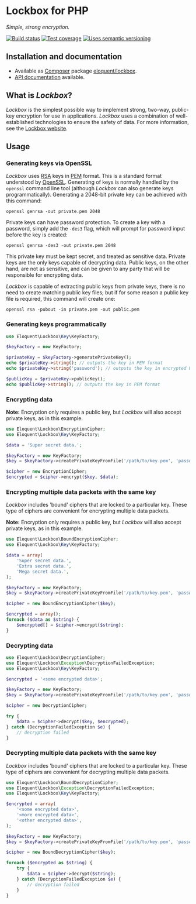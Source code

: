 # Lockbox for PHP

*Simple, strong encryption.*

[![Build status]][Latest build]
[![Test coverage]][Test coverage report]
[![Uses semantic versioning]][SemVer]

## Installation and documentation

* Available as [Composer] package [eloquent/lockbox].
* [API documentation] available.

## What is *Lockbox*?

*Lockbox* is the simplest possible way to implement strong, two-way, public-key
encryption for use in applications. *Lockbox* uses a combination of
well-established technologies to ensure the safety of data. For more
information, see the [Lockbox website].

## Usage

### Generating keys via OpenSSL

*Lockbox* uses [RSA] keys in [PEM] format. This is a standard format understood
by [OpenSSL]. Generating of keys is normally handled by the `openssl` command
line tool (although *Lockbox* can also generate keys programmatically).
Generating a 2048-bit private key can be achieved with this command:

    openssl genrsa -out private.pem 2048

Private keys can have password protection. To create a key with a password,
simply add the `-des3` flag, which will prompt for password input before the key
is created:

    openssl genrsa -des3 -out private.pem 2048

This private key must be kept secret, and treated as sensitive data. Private
keys are the only keys capable of decrypting data. Public keys, on the other
hand, are not as sensitive, and can be given to any party that will be
responsible for encrypting data.

*Lockbox* is capable of extracting public keys from private keys, there is no
need to create matching public key files; but if for some reason a public key
file is required, this command will create one:

    openssl rsa -pubout -in private.pem -out public.pem

### Generating keys programmatically

```php
use Eloquent\Lockbox\Key\KeyFactory;

$keyFactory = new KeyFactory;

$privateKey = $keyFactory->generatePrivateKey();
echo $privateKey->string(); // outputs the key in PEM format
echo $privateKey->string('password'); // outputs the key in encrypted PEM format

$publicKey = $privateKey->publicKey();
echo $publicKey->string(); // outputs the key in PEM format
```

### Encrypting data

**Note:** Encryption only requires a public key, but *Lockbox* will also accept
private keys, as in this example.

```php
use Eloquent\Lockbox\EncryptionCipher;
use Eloquent\Lockbox\Key\KeyFactory;

$data = 'Super secret data.';

$keyFactory = new KeyFactory;
$key = $keyFactory->createPrivateKeyFromFile('/path/to/key.pem', 'password');

$cipher = new EncryptionCipher;
$encrypted = $cipher->encrypt($key, $data);
```

### Encrypting multiple data packets with the same key

*Lockbox* includes 'bound' ciphers that are locked to a particular key. These
type of ciphers are convenient for encrypting multiple data packets.

**Note:** Encryption only requires a public key, but *Lockbox* will also accept
private keys, as in this example.

```php
use Eloquent\Lockbox\BoundEncryptionCipher;
use Eloquent\Lockbox\Key\KeyFactory;

$data = array(
    'Super secret data.',
    'Extra secret data.',
    'Mega secret data.',
);

$keyFactory = new KeyFactory;
$key = $keyFactory->createPrivateKeyFromFile('/path/to/key.pem', 'password');

$cipher = new BoundEncryptionCipher($key);

$encrypted = array();
foreach ($data as $string) {
    $encrypted[] = $cipher->encrypt($string);
}
```

### Decrypting data

```php
use Eloquent\Lockbox\DecryptionCipher;
use Eloquent\Lockbox\Exception\DecryptionFailedException;
use Eloquent\Lockbox\Key\KeyFactory;

$encrypted = '<some encrypted data>';

$keyFactory = new KeyFactory;
$key = $keyFactory->createPrivateKeyFromFile('/path/to/key.pem', 'password');

$cipher = new DecryptionCipher;

try {
    $data = $cipher->decrypt($key, $encrypted);
} catch (DecryptionFailedException $e) {
    // decryption failed
}
```

### Decrypting multiple data packets with the same key

*Lockbox* includes 'bound' ciphers that are locked to a particular key. These
type of ciphers are convenient for decrypting multiple data packets.

```php
use Eloquent\Lockbox\BoundDecryptionCipher;
use Eloquent\Lockbox\Exception\DecryptionFailedException;
use Eloquent\Lockbox\Key\KeyFactory;

$encrypted = array(
    '<some encrypted data>',
    '<more encrypted data>',
    '<other encrypted data>',
);

$keyFactory = new KeyFactory;
$key = $keyFactory->createPrivateKeyFromFile('/path/to/key.pem', 'password');

$cipher = new BoundDecryptionCipher($key);

foreach ($encrypted as $string) {
    try {
        $data = $cipher->decrypt($string);
    } catch (DecryptionFailedException $e) {
        // decryption failed
    }
}
```

<!-- References -->

[Lockbox website]: http://lqnt.co/lockbox
[OpenSSL]: http://en.wikipedia.org/wiki/OpenSSL
[PEM]: http://en.wikipedia.org/wiki/Privacy-enhanced_Electronic_Mail
[RSA]: http://en.wikipedia.org/wiki/RSA_(algorithm)

[API documentation]: http://lqnt.co/lockbox-php/artifacts/documentation/api/
[Build status]: https://api.travis-ci.org/eloquent/lockbox-php.png?branch=master
[Composer]: http://getcomposer.org/
[eloquent/lockbox]: https://packagist.org/packages/eloquent/lockbox
[Latest build]: https://travis-ci.org/eloquent/lockbox-php
[SemVer]: http://semver.org/
[Test coverage report]: https://coveralls.io/r/eloquent/lockbox-php
[Test coverage]: https://coveralls.io/repos/eloquent/lockbox-php/badge.png?branch=master
[Uses semantic versioning]: http://b.repl.ca/v1/semver-yes-brightgreen.png
